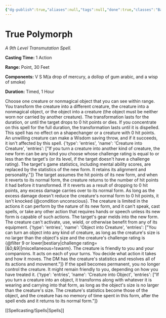 ```yaml
---
{"dg-publish":true,"aliases":null,"tags":null,"done":true,"classes":"Bard, Warlock, Wizard,","spellLevel":9,"school":"Transmutation","source":"PHB","permalink":"/spells/true-polymorph/","dgHomeLink":false,"dgPassFrontmatter":true}
---
```


# True Polymorph
*A 9th Level Transmutation Spell.*

**Casting Time:** 1 Action

**Range:** Point, 30 Feet

**Components:** V S M(a drop of mercury, a dollop of gum arabic, and a wisp of smoke)

**Duration:** Timed, 1 Hour

Choose one creature or nonmagical object that you can see within range. You transform the creature into a different creature, the creature into a nonmagical object, or the object into a creature (the object must be neither worn nor carried by another creature). The transformation lasts for the duration, or until the target drops to 0 hit points or dies. If you concentrate on this spell for the full duration, the transformation lasts until it is dispelled.
This spell has no effect on a shapechanger or a creature with 0 hit points. An unwilling creature can make a Wisdom saving throw, and if it succeeds, it isn't affected by this spell.
{'type': 'entries', 'name': 'Creature into Creature', 'entries': ["If you turn a creature into another kind of creature, the new form can be any kind you choose whose challenge rating is equal to or less than the target's (or its level, if the target doesn't have a challenge rating). The target's game statistics, including mental ability scores, are replaced by the statistics of the new form. It retains its alignment and personality."]}
The target assumes the hit points of its new form, and when it reverts to its normal form, the creature returns to the number of hit points it had before it transformed. If it reverts as a result of dropping to 0 hit points, any excess damage carries over to its normal form. As long as the excess damage doesn't reduce the creature's normal form to 0 hit points, it isn't knocked {@condition unconscious}.
The creature is limited in the actions it can perform by the nature of its new form, and it can't speak, cast spells, or take any other action that requires hands or speech unless its new form is capable of such actions.
The target's gear melds into the new form. The creature can't activate, use, wield, or otherwise benefit from any of its equipment.
{'type': 'entries', 'name': 'Object into Creature', 'entries': ["You can turn an object into any kind of creature, as long as the creature's size is no larger than the object's size and the creature's challenge rating is {@filter 9 or lower|bestiary|challenge rating=[&0;&9]|miscellaneous=!swarm}. The creature is friendly to you and your companions. It acts on each of your turns. You decide what action it takes and how it moves. The DM has the creature's statistics and resolves all of its actions and movement."]}
If the spell becomes permanent, you no longer control the creature. It might remain friendly to you, depending on how you have treated it.
{'type': 'entries', 'name': 'Creature into Object', 'entries': ["If you turn a creature into an object, it transforms along with whatever it is wearing and carrying into that form, as long as the object's size is no larger than the creature's size. The creature's statistics become those of the object, and the creature has no memory of time spent in this form, after the spell ends and it returns to its normal form."]}

[[Spellcasting/Spells|Spells]]